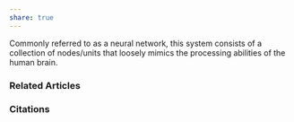 ```yaml
---
share: true
---
```


Commonly referred to as a neural network, this system consists of a collection of nodes/units that loosely mimics the processing abilities of the human brain.

### Related Articles

### Citations

